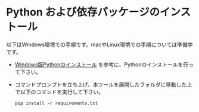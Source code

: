 # Python および依存パッケージのインストール

以下はWindows環境での手順です。macやLinux環境での手順については準備中です。

* [Windows版Pythonのインストール](https://www.python.jp/install/windows/install.html) を参考に、Pythonのインストールを行って下さい。
* コマンドプロンプトを立ち上げ、本ツールを展開したフォルダに移動した上で以下のコマンドを実行して下さい。

  ```console
  pip install -r requirements.txt
  ```
